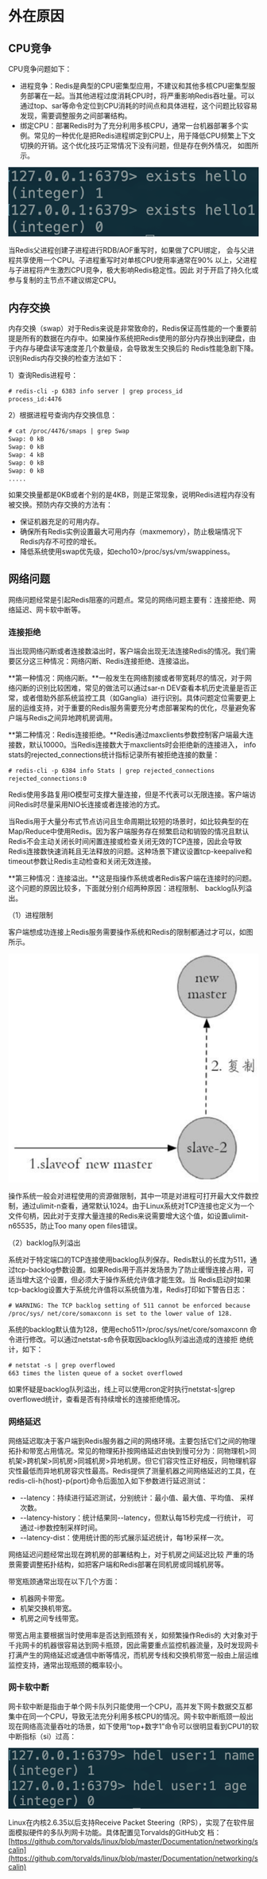 # 外在原因

## CPU竞争

CPU竞争问题如下：

* 进程竞争：Redis是典型的CPU密集型应用，不建议和其他多核CPU密集型服务部署在一起。当其他进程过度消耗CPU时，将严重影响Redis吞吐量。可以通过top、sar等命令定位到CPU消耗的时间点和具体进程，这个问题比较容易发现，需要调整服务之间部署结构。
* 绑定CPU：部署Redis时为了充分利用多核CPU，通常一台机器部署多个实例。常见的一种优化是把Redis进程绑定到CPU上，用于降低CPU频繁上下文切换的开销。这个优化技巧正常情况下没有问题，但是存在例外情况， 如图所示。

![](../.gitbook/assets/image%20%2815%29.png)

当Redis父进程创建子进程进行RDB/AOF重写时，如果做了CPU绑定， 会与父进程共享使用一个CPU。子进程重写时对单核CPU使用率通常在90% 以上，父进程与子进程将产生激烈CPU竞争，极大影响Redis稳定性。因此 对于开启了持久化或参与复制的主节点不建议绑定CPU。

## 内存交换

内存交换（swap）对于Redis来说是非常致命的，Redis保证高性能的一个重要前提是所有的数据在内存中。如果操作系统把Redis使用的部分内存换出到硬盘，由于内存与硬盘读写速度差几个数量级，会导致发生交换后的 Redis性能急剧下降。识别Redis内存交换的检查方法如下：

1）查询Redis进程号：

```text
# redis-cli -p 6383 info server | grep process_id
process_id:4476
```

2）根据进程号查询内存交换信息：

```text
# cat /proc/4476/smaps | grep Swap
Swap: 0 kB
Swap: 0 kB
Swap: 4 kB
Swap: 0 kB
Swap: 0 kB
.....
```

如果交换量都是0KB或者个别的是4KB，则是正常现象，说明Redis进程内存没有被交换。预防内存交换的方法有：

* 保证机器充足的可用内存。
* 确保所有Redis实例设置最大可用内存（maxmemory），防止极端情况下Redis内存不可控的增长。
* 降低系统使用swap优先级，如echo10&gt;/proc/sys/vm/swappiness。

## 网络问题

网络问题经常是引起Redis阻塞的问题点。常见的网络问题主要有：连接拒绝、网络延迟、网卡软中断等。

### 连接拒绝

当出现网络闪断或者连接数溢出时，客户端会出现无法连接Redis的情况。我们需要区分这三种情况：网络闪断、Redis连接拒绝、连接溢出。

**第一种情况：网络闪断。**一般发生在网络割接或者带宽耗尽的情况，对于网络闪断的识别比较困难，常见的做法可以通过sar-n DEV查看本机历史流量是否正常，或者借助外部系统监控工具（如Ganglia）进行识别。具体问题定位需要更上层的运维支持，对于重要的Redis服务需要充分考虑部署架构的优化，尽量避免客户端与Redis之间异地跨机房调用。

**第二种情况：Redis连接拒绝。**Redis通过maxclients参数控制客户端最大连接数，默认10000。当Redis连接数大于maxclients时会拒绝新的连接进入， info stats的rejected\_connections统计指标记录所有被拒绝连接的数量：

```text
# redis-cli -p 6384 info Stats | grep rejected_connections
rejected_connections:0
```

Redis使用多路复用IO模型可支撑大量连接，但是不代表可以无限连接。客户端访问Redis时尽量采用NIO长连接或者连接池的方式。

当Redis用于大量分布式节点访问且生命周期比较短的场景时，如比较典型的在Map/Reduce中使用Redis。因为客户端服务存在频繁启动和销毁的情况且默认Redis不会主动关闭长时间闲置连接或检查关闭无效的TCP连接，因此会导致Redis连接数快速消耗且无法释放的问题。这种场景下建议设置tcp-keepalive和timeout参数让Redis主动检查和关闭无效连接。

**第三种情况：连接溢出。**这是指操作系统或者Redis客户端在连接时的问题。这个问题的原因比较多，下面就分别介绍两种原因：进程限制、 backlog队列溢出。

（1）进程限制

客户端想成功连接上Redis服务需要操作系统和Redis的限制都通过才可以，如图所示。

![](../.gitbook/assets/image%20%28161%29.png)

操作系统一般会对进程使用的资源做限制，其中一项是对进程可打开最大文件数控制，通过ulimit-n查看，通常默认1024。由于Linux系统对TCP连接也定义为一个文件句柄，因此对于支撑大量连接的Redis来说需要增大这个值，如设置ulimit-n65535，防止Too many open files错误。

（2）backlog队列溢出

系统对于特定端口的TCP连接使用backlog队列保存。Redis默认的长度为511，通过tcp-backlog参数设置。如果Redis用于高并发场景为了防止缓慢连接占用，可适当增大这个设置，但必须大于操作系统允许值才能生效。当 Redis启动时如果tcp-backlog设置大于系统允许值将以系统值为准，Redis打印如下警告日志：

```text
# WARNING: The TCP backlog setting of 511 cannot be enforced because /proc/sys/ net/core/somaxconn is set to the lower value of 128.
```

系统的backlog默认值为128，使用echo511&gt;/proc/sys/net/core/somaxconn 命令进行修改。可以通过netstat-s命令获取因backlog队列溢出造成的连接拒 绝统计，如下：

```text
# netstat -s | grep overflowed
663 times the listen queue of a socket overflowed
```

如果怀疑是backlog队列溢出，线上可以使用cron定时执行netstat-s\|grep overflowed统计，查看是否有持续增长的连接拒绝情况。

### 网络延迟

网络延迟取决于客户端到Redis服务器之间的网络环境。主要包括它们之间的物理拓扑和带宽占用情况。常见的物理拓扑按网络延迟由快到慢可分为：同物理机&gt;同机架&gt;跨机架&gt;同机房&gt;同城机房&gt;异地机房。但它们容灾性正好相反，同物理机容灾性最低而异地机房容灾性最高。Redis提供了测量机器之间网络延迟的工具，在redis-cli-h{host}-p{port}命令后面加入如下参数进行延迟测试：

* --latency：持续进行延迟测试，分别统计：最小值、最大值、平均值、 采样次数。
* --latency-history：统计结果同--latency，但默认每15秒完成一行统计， 可通过-i参数控制采样时间。
* --latency-dist：使用统计图的形式展示延迟统计，每1秒采样一次。

网络延迟问题经常出现在跨机房的部署结构上，对于机房之间延迟比较 严重的场景需要调整拓扑结构，如把客户端和Redis部署在同机房或同城机房等。

带宽瓶颈通常出现在以下几个方面：

* 机器网卡带宽。
* 机架交换机带宽。
* 机房之间专线带宽。

带宽占用主要根据当时使用率是否达到瓶颈有关，如频繁操作Redis的 大对象对于千兆网卡的机器很容易达到网卡瓶颈，因此需要重点监控机器流量，及时发现网卡打满产生的网络延迟或通信中断等情况，而机房专线和交换机带宽一般由上层运维监控支持，通常出现瓶颈的概率较小。

### 网卡软中断

网卡软中断是指由于单个网卡队列只能使用一个CPU，高并发下网卡数据交互都集中在同一个CPU，导致无法充分利用多核CPU的情况。网卡软中断瓶颈一般出现在网络高流量吞吐的场景，如下使用“top+数字1”命令可以很明显看到CPU1的软中断指标（si）过高：

![](../.gitbook/assets/image.png)

Linux在内核2.6.35以后支持Receive Packet Steering（RPS），实现了在软件层面模拟硬件的多队列网卡功能。具体配置见Torvalds的GitHub文 档：[https://github.com/torvalds/linux/blob/master/Documentation/networking/scalin](https://github.com/torvalds/linux/blob/master/Documentation/networking/scalin)

